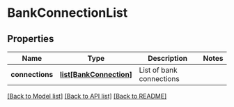 # BankConnectionList

## Properties
Name | Type | Description | Notes
------------ | ------------- | ------------- | -------------
**connections** | [**list[BankConnection]**](BankConnection.md) | List of bank connections | 

[[Back to Model list]](../README.md#documentation-for-models) [[Back to API list]](../README.md#documentation-for-api-endpoints) [[Back to README]](../README.md)


